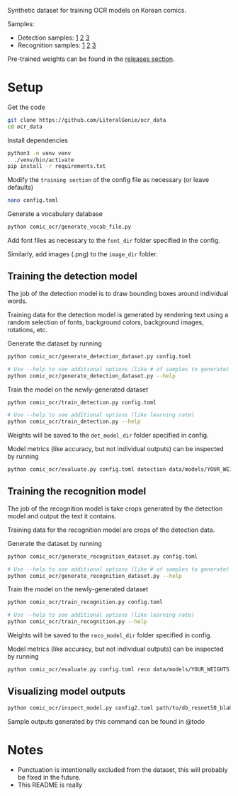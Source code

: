 Synthetic dataset for training OCR models on Korean comics.

Samples:

-   Detection samples: [1]() [2]() [3]()
-   Recognition samples: [1]() [2]() [3]()

Pre-trained weights can be found in the [releases section](@todo).

# Setup

Get the code

```bash
git clone https://github.com/LiteralGenie/ocr_data
cd ocr_data
```

Install dependencies

```bash
python3 -m venv venv
. ./venv/bin/activate
pip install -r requirements.txt
```

Modify the `training section` of the config file as necessary (or leave defaults)

```bash
nano config.toml
```

Generate a vocabulary database

```bash
python comic_ocr/generate_vocab_file.py
```

Add font files as necessary to the `font_dir` folder specified in the config.

Similarly, add images (.png) to the `image_dir` folder.

## Training the detection model

The job of the detection model is to draw bounding boxes around individual words.

Training data for the detection model is generated by rendering text using a random selection of fonts, background colors, background images, rotations, etc.

Generate the dataset by running

```bash
python comic_ocr/generate_detection_dataset.py config.toml

# Use --help to see additional options (like # of samples to generate)
python comic_ocr/generate_detection_dataset.py --help
```

Train the model on the newly-generated dataset

```bash
python comic_ocr/train_detection.py config.toml

# Use --help to see additional options (like learning rate)
python comic_ocr/train_detection.py --help
```

Weights will be saved to the `det_model_dir` folder specified in config.

Model metrics (like accuracy, but not individual outputs) can be inspected by running

```bash
python comic_ocr/evaluate.py config.toml detection data/models/YOUR_WEIGHTS.pt
```

## Training the recognition model

The job of the recognition model is take crops generated by the detection model and output the text it contains.

Training data for the recognition model are crops of the detection data.

Generate the dataset by running

```bash
python comic_ocr/generate_recognition_dataset.py config.toml

# Use --help to see additional options (like # of samples to generate)
python comic_ocr/generate_recognition_dataset.py --help
```

Train the model on the newly-generated dataset

```bash
python comic_ocr/train_recognition.py config.toml

# Use --help to see additional options (like learning rate)
python comic_ocr/train_recognition.py --help
```

Weights will be saved to the `reco_model_dir` folder specified in config.

Model metrics (like accuracy, but not individual outputs) can be inspected by running

```bash
python comic_ocr/evaluate.py config.toml reco data/models/YOUR_WEIGHTS.pt
```

## Visualizing model outputs

```bash
python comic_ocr/inspect_model.py config2.toml path/to/db_resnet50_blah_blah.pt ./parseq_blah_blah.pt path/to/folder/with/images
```

Sample outputs generated by this command can be found in @todo

# Notes

-   Punctuation is intentionally excluded from the dataset, this will probably be fixed in the future.
-   This README is really
